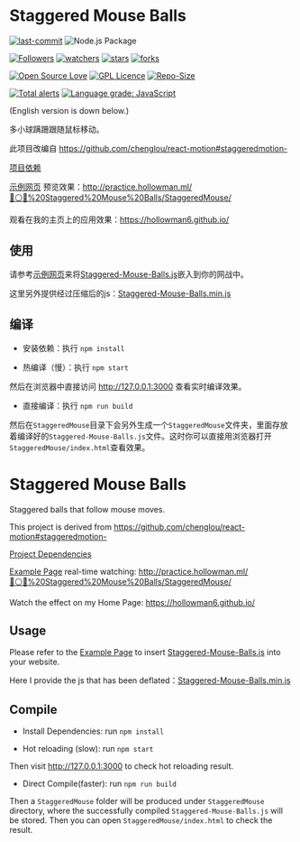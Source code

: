 # Staggered Mouse Balls

[![last-commit](https://img.shields.io/github/last-commit/HollowMan6/Staggered-Mouse-Balls)](../../graphs/commit-activity)
![Node.js Package](https://github.com/HollowMan6/Staggered-Mouse-Balls/workflows/Node.js%20Package/badge.svg)

[![Followers](https://img.shields.io/github/followers/HollowMan6?style=social)](https://github.com/HollowMan6?tab=followers)
[![watchers](https://img.shields.io/github/watchers/HollowMan6/Staggered-Mouse-Balls?style=social)](../../watchers)
[![stars](https://img.shields.io/github/stars/HollowMan6/Staggered-Mouse-Balls?style=social)](../../stargazers)
[![forks](https://img.shields.io/github/forks/HollowMan6/Staggered-Mouse-Balls?style=social)](../../network/members)

[![Open Source Love](https://img.shields.io/badge/-%E2%9D%A4%20Open%20Source-Green?style=flat-square&logo=Github&logoColor=white&link=https://hollowman6.github.io/fund.html)](https://hollowman6.github.io/fund.html)
[![GPL Licence](https://img.shields.io/badge/license-GPL-blue)](https://opensource.org/licenses/GPL-3.0/)
[![Repo-Size](https://img.shields.io/github/repo-size/HollowMan6/Staggered-Mouse-Balls.svg)](../../archive/master.zip)

[![Total alerts](https://img.shields.io/lgtm/alerts/g/HollowMan6/Staggered-Mouse-Balls.svg?logo=lgtm&logoWidth=18)](https://lgtm.com/projects/g/HollowMan6/Staggered-Mouse-Balls/alerts/)
[![Language grade: JavaScript](https://img.shields.io/lgtm/grade/javascript/g/HollowMan6/Staggered-Mouse-Balls.svg?logo=lgtm&logoWidth=18)](https://lgtm.com/projects/g/HollowMan6/Staggered-Mouse-Balls/context:javascript)

(English version is down below.)

多小球蹒跚跟随鼠标移动。

此项目改编自 https://github.com/chenglou/react-motion#staggeredmotion-

[项目依赖](../../network/dependencies)

[示例网页](StaggeredMouse/index.html) 预览效果：http://practice.hollowman.ml/🔵⚪🔴%20Staggered%20Mouse%20Balls/StaggeredMouse/

观看在我的主页上的应用效果：https://hollowman6.github.io/ 

## 使用

请参考[示例网页](StaggeredMouse/index.html)来将[Staggered-Mouse-Balls.js](StaggeredMouse/StaggeredMouse/Staggered-Mouse-Balls.js)嵌入到你的网战中。

这里另外提供经过压缩后的js：[Staggered-Mouse-Balls.min.js](https://github.com/HollowMan6/HollowMan6.github.io/blob/master/js/Staggered-Mouse-Balls.min.js)

## 编译

* 安装依赖：执行 `npm install`

* 热编译（慢）：执行 `npm start`

然后在浏览器中直接访问 http://127.0.0.1:3000 查看实时编译效果。

* 直接编译：执行 `npm run build`

然后在`StaggeredMouse`目录下会另外生成一个`StaggeredMouse`文件夹，里面存放着编译好的`Staggered-Mouse-Balls.js`文件。这时你可以直接用浏览器打开`StaggeredMouse/index.html`查看效果。

# Staggered Mouse Balls

Staggered balls that follow mouse moves.

This project is derived from https://github.com/chenglou/react-motion#staggeredmotion-

[Project Dependencies](../../network/dependencies)

[Example Page](StaggeredMouse/index.html) real-time watching: http://practice.hollowman.ml/🔵⚪🔴%20Staggered%20Mouse%20Balls/StaggeredMouse/

Watch the effect on my Home Page: https://hollowman6.github.io/ 

## Usage

Please refer to the [Example Page](StaggeredMouse/index.html) to insert [Staggered-Mouse-Balls.js](StaggeredMouse/StaggeredMouse/Staggered-Mouse-Balls.js) into your website.

Here I provide the js that has been deflated：[Staggered-Mouse-Balls.min.js](https://github.com/HollowMan6/HollowMan6.github.io/blob/master/js/Staggered-Mouse-Balls.min.js)

## Compile

* Install Dependencies: run `npm install`

* Hot reloading (slow): run `npm start`

Then visit http://127.0.0.1:3000 to check hot reloading result.

* Direct Compile(faster): run `npm run build`

Then a `StaggeredMouse` folder will be produced under `StaggeredMouse` directory, where the successfully compiled `Staggered-Mouse-Balls.js` will be stored. Then you can open `StaggeredMouse/index.html` to check the result.
